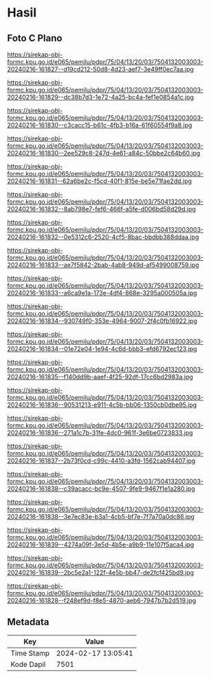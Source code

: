 # Hasil

## Foto C Plano

https://sirekap-obj-formc.kpu.go.id/e065/pemilu/pdpr/75/04/13/20/03/7504132003003-20240216-161827--d19cd212-50d8-4d23-aef7-3e49ff0ec7aa.jpg

https://sirekap-obj-formc.kpu.go.id/e065/pemilu/pdpr/75/04/13/20/03/7504132003003-20240216-161829--dc38b7d3-1e72-4a25-bc4a-fef1e0854a1c.jpg

https://sirekap-obj-formc.kpu.go.id/e065/pemilu/pdpr/75/04/13/20/03/7504132003003-20240216-161830--c3cacc15-b61c-4fb3-b16a-61f60554f9a8.jpg

https://sirekap-obj-formc.kpu.go.id/e065/pemilu/pdpr/75/04/13/20/03/7504132003003-20240216-161830--2ee529c8-247d-4e61-a84c-50bbe2c64b60.jpg

https://sirekap-obj-formc.kpu.go.id/e065/pemilu/pdpr/75/04/13/20/03/7504132003003-20240216-161831--62a6be2c-f5cd-40f1-815e-be5e71fae2dd.jpg

https://sirekap-obj-formc.kpu.go.id/e065/pemilu/pdpr/75/04/13/20/03/7504132003003-20240216-161832--8ab798e7-fef6-466f-a5fe-d006bd58d29d.jpg

https://sirekap-obj-formc.kpu.go.id/e065/pemilu/pdpr/75/04/13/20/03/7504132003003-20240216-161832--0e5312c6-2520-4cf5-8bac-bbdbb388ddaa.jpg

https://sirekap-obj-formc.kpu.go.id/e065/pemilu/pdpr/75/04/13/20/03/7504132003003-20240216-161833--ae7f5842-2bab-4ab8-949d-af5499008759.jpg

https://sirekap-obj-formc.kpu.go.id/e065/pemilu/pdpr/75/04/13/20/03/7504132003003-20240216-161833--a6ca9e1a-173e-4df4-868e-3295a000505a.jpg

https://sirekap-obj-formc.kpu.go.id/e065/pemilu/pdpr/75/04/13/20/03/7504132003003-20240216-161834--930749f0-353e-4964-9007-2f4c0fb16922.jpg

https://sirekap-obj-formc.kpu.go.id/e065/pemilu/pdpr/75/04/13/20/03/7504132003003-20240216-161834--01e72e04-1e94-4c6d-bbb3-efd6792ec123.jpg

https://sirekap-obj-formc.kpu.go.id/e065/pemilu/pdpr/75/04/13/20/03/7504132003003-20240216-161835--f140dd9b-aaef-4f25-92df-17cc6bd2983a.jpg

https://sirekap-obj-formc.kpu.go.id/e065/pemilu/pdpr/75/04/13/20/03/7504132003003-20240216-161836--90531213-e911-4c5b-bb06-1350cb0dbe95.jpg

https://sirekap-obj-formc.kpu.go.id/e065/pemilu/pdpr/75/04/13/20/03/7504132003003-20240216-161836--271a1c7b-31fe-4dc0-961f-3e6be0723833.jpg

https://sirekap-obj-formc.kpu.go.id/e065/pemilu/pdpr/75/04/13/20/03/7504132003003-20240216-161837--2b73f0cd-c99c-4410-a3fd-1562cab94407.jpg

https://sirekap-obj-formc.kpu.go.id/e065/pemilu/pdpr/75/04/13/20/03/7504132003003-20240216-161838--c39acacc-bc9e-4507-9fe9-9467f1e1a280.jpg

https://sirekap-obj-formc.kpu.go.id/e065/pemilu/pdpr/75/04/13/20/03/7504132003003-20240216-161838--3e7ec83e-b3a1-4cb5-bf7e-7f7a70a0dc86.jpg

https://sirekap-obj-formc.kpu.go.id/e065/pemilu/pdpr/75/04/13/20/03/7504132003003-20240216-161839--4274a09f-3e5d-4b5e-a9b9-11e107f5aca4.jpg

https://sirekap-obj-formc.kpu.go.id/e065/pemilu/pdpr/75/04/13/20/03/7504132003003-20240216-161839--2bc5e2a1-122f-4e5b-bb47-de2fcf425bd9.jpg

https://sirekap-obj-formc.kpu.go.id/e065/pemilu/pdpr/75/04/13/20/03/7504132003003-20240216-161828--f248ef9d-f8e5-4870-aeb6-7947b7b2d519.jpg


## Metadata

| Key        | Value               |
| ---------- | ------------------- |
| Time Stamp | 2024-02-17 13:05:41 |
| Kode Dapil | 7501                |




